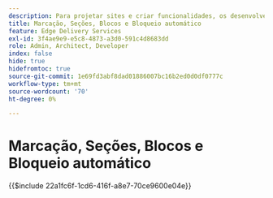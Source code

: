 ```yaml
---
description: Para projetar sites e criar funcionalidades, os desenvolvedores usam a marcação e o DOM renderizados dinamicamente a partir do conteúdo. A marcação e o DOM são construídos de forma a permitir manipulação e estilo flexíveis. Ao mesmo tempo, ele fornece funcionalidade pronta para uso para que o desenvolvedor não tenha que se preocupar com alguns dos aspectos dos sites modernos.
title: Marcação, Seções, Blocos e Bloqueio automático
feature: Edge Delivery Services
exl-id: 3f4ae9e9-e5c8-4873-a3d0-591c4d8683dd
role: Admin, Architect, Developer
index: false
hide: true
hidefromtoc: true
source-git-commit: 1e69fd3abf8dad01886007bc16b2ed0d0df0777c
workflow-type: tm+mt
source-wordcount: '70'
ht-degree: 0%

---
```


# Marcação, Seções, Blocos e Bloqueio automático

{{$include 22a1fc6f-1cd6-416f-a8e7-70ce9600e04e}}
